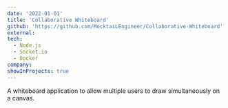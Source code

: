 ```yaml
---
date: '2022-01-01'
title: 'Collaborative Whiteboard'
github: 'https://github.com/MocktaiLEngineer/Collaborative-Whiteboard'
external: 
tech:
  - Node.js
  - Socket.io
  - Docker
company:
showInProjects: true
---
```


A whiteboard application to allow multiple users to draw simultaneously on a canvas.
